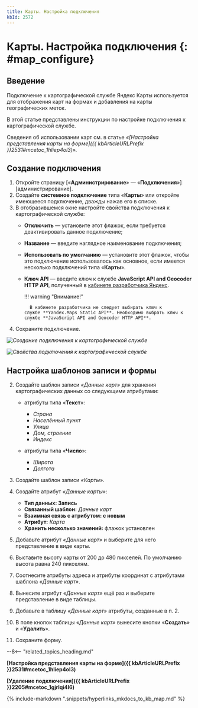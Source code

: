 ```yaml
---
title: Карты. Настройка подключения
kbId: 2572
---
```


# Карты. Настройка подключения {: #map_configure}

## Введение

Подключение к картографической службе Яндекс Карты используется для отображения карт на формах и добавления на карты географических меток.

В этой статье представлены инструкции по настройке подключения к картографической службе.

Сведения об использовании карт см. в статье _«[Настройка представления карты на форме]({{ kbArticleURLPrefix }}2531#mcetoc_1hliep4ol3)»._

## Создание подключения

1. Откройте страницу [«**Администрирование**» — «**Подключения**»][администрирование].
2. Создайте **системное подключение** типа «**Карты**» или откройте имеющееся подключение, дважды нажав его в списке.
3. В отобразившемся окне настройте свойства подключения к картографической службе:
    - **Отключить** — установите этот флажок, если требуется деактивировать данное подключение;
    - **Название** — введите наглядное наименование подключения;
    - **Использовать по умолчанию** — установите этот флажок, чтобы это подключение использовалось как основное, если имеется несколько подключений типа «**Карты**».
    - **Ключ API** — введите ключ к службе **JavaScript API and Geocoder HTTP API**, полученный в [кабинете разработчика Яндекс](https://developer.tech.yandex.ru/services).

        !!! warning "Внимание!"

            В кабинете разработчика не следует выбирать ключ к службе **Yandex.Maps Static API**. Необходимо выбрать ключ к службе **JavaScript API and Geocoder HTTP API**.

4. Сохраните подключение.

_![Создание подключения к картографической службе](maps_connection_creation.png)_

_![Свойства подключения к картографической службе](maps_connection_properties.png)_

## Настройка шаблонов записи и формы

2. Создайте шаблон записи _«Данные карт»_ для хранения картографических данных со следующими атрибутами:

   - атрибуты типа «**Текст**»: 

       - _Страна_
       - _Населённый пункт_
       - _Улица_
       - _Дом, строение_
       - _Индекс_

   - атрибуты типа «**Число**»:

       - _Широта_
       - _Долгота_

3. Создайте шаблон записи _«Карты»_.
4. Создайте атрибут _«Данные карты»_:

    - **Тип данных: Запись**
    - **Связанный шаблон:** _Данные карт_
    - **Взаимная связь с атрибутом: с новым**
    - **Атрибут:** _Карта_
    - **Хранить несколько значений:** флажок установлен

5. Добавьте атрибут _«Данные карт»_ и выберите для него представление в виде карты.
6. Выставите высоту карты от 200 до 480 пикселей. По умолчанию высота равна 240 пикселям.
7. Соотнесите атрибуты адреса и атрибуты координат с атрибутами шаблона _«Данные карт»_.
8. Вынесите атрибут _«Данные карт»_ ещё раз и выберите представление в виде таблицы.
9. Добавьте в таблицу _«Данные карт»_ атрибуты, созданные в п. 2.
10. В поле кнопок таблицы _«Данные карт»_ вынесите кнопки «**Создать**» и «**Удалить**».
11. Сохраните форму.

--8<-- "related_topics_heading.md"

**[Настройка представления карты на форме]({{ kbArticleURLPrefix }}2531#mcetoc_1hliep4ol3)**

**[Удаление подключения]({{ kbArticleURLPrefix }}2205#mcetoc_1gjrlqi4l6)**

{%
include-markdown ".snippets/hyperlinks_mkdocs_to_kb_map.md"
%}
